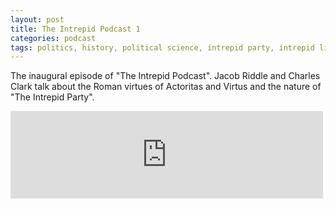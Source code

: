 ```yaml
---
layout: post
title: The Intrepid Podcast 1
categories: podcast
tags: politics, history, political science, intrepid party, intrepid life
---
```


The inaugural episode of "The Intrepid Podcast". Jacob Riddle and Charles Clark talk about the Roman virtues of Actoritas and Virtus and the nature of "The Intrepid Party".

<iframe src="https://archive.org/embed/IntrepidPodcast1" width="500" height="140" frameborder="0" webkitallowfullscreen="true" mozallowfullscreen="true" allowfullscreen></iframe>